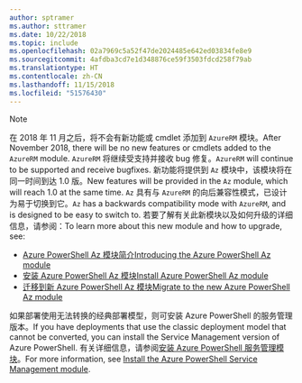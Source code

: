 ```yaml
---
author: sptramer
ms.author: sttramer
ms.date: 10/22/2018
ms.topic: include
ms.openlocfilehash: 02a7969c5a52f47de2024485e642ed03834fe8e9
ms.sourcegitcommit: 4afdba3cd7e1d348876ce59f3503fdcd258f79ab
ms.translationtype: HT
ms.contentlocale: zh-CN
ms.lasthandoff: 11/15/2018
ms.locfileid: "51576430"
---
```

> [!NOTE]
> 
> <span data-ttu-id="b0d5d-101">在 2018 年 11 月之后，将不会有新功能或 cmdlet 添加到 `AzureRM` 模块。</span><span class="sxs-lookup"><span data-stu-id="b0d5d-101">After November 2018, there will be no new features or cmdlets added to the `AzureRM` module.</span></span> <span data-ttu-id="b0d5d-102">`AzureRM` 将继续受支持并接收 bug 修复。</span><span class="sxs-lookup"><span data-stu-id="b0d5d-102">`AzureRM` will continue to be supported and receive bugfixes.</span></span> <span data-ttu-id="b0d5d-103">新功能将提供到 `Az` 模块中，该模块将在同一时间到达 1.0 版。</span><span class="sxs-lookup"><span data-stu-id="b0d5d-103">New features will be provided in the `Az` module, which will reach 1.0 at the same time.</span></span> <span data-ttu-id="b0d5d-104">`Az` 具有与 `AzureRM` 的向后兼容性模式，已设计为易于切换到它。</span><span class="sxs-lookup"><span data-stu-id="b0d5d-104">`Az` has a backwards compatibility mode with `AzureRM`, and is designed to be easy to switch to.</span></span> <span data-ttu-id="b0d5d-105">若要了解有关此新模块以及如何升级的详细信息，请参阅：</span><span class="sxs-lookup"><span data-stu-id="b0d5d-105">To learn more about this new module and how to upgrade, see:</span></span>
>
> * [<span data-ttu-id="b0d5d-106">Azure PowerShell Az 模块简介</span><span class="sxs-lookup"><span data-stu-id="b0d5d-106">Introducing the Azure PowerShell Az module</span></span>](/powershell/azure/new-azureps-module-az)
> * [<span data-ttu-id="b0d5d-107">安装 Azure PowerShell Az 模块</span><span class="sxs-lookup"><span data-stu-id="b0d5d-107">Install Azure PowerShell Az module</span></span>](/powershell/azure/install-az-ps)
> * [<span data-ttu-id="b0d5d-108">迁移到新 Azure PowerShell Az 模块</span><span class="sxs-lookup"><span data-stu-id="b0d5d-108">Migrate to the new Azure PowerShell Az module</span></span>](/powershell/azure/migrate-from-azurerm-to-az)
>
> <span data-ttu-id="b0d5d-109">如果部署使用无法转换的经典部署模型，则可安装 Azure PowerShell 的服务管理版本。</span><span class="sxs-lookup"><span data-stu-id="b0d5d-109">If you have deployments that use the classic deployment model that cannot be converted, you can install the Service Management version of Azure PowerShell.</span></span> <span data-ttu-id="b0d5d-110">有关详细信息，请参阅[安装 Azure PowerShell 服务管理模块](/powershell/azure/servicemanagement/install-azure-ps)。</span><span class="sxs-lookup"><span data-stu-id="b0d5d-110">For more information, see [Install the Azure PowerShell Service Management module](/powershell/azure/servicemanagement/install-azure-ps).</span></span>
